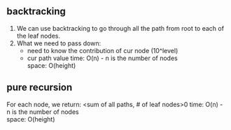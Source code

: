 ## backtracking
1. We can use backtracking to go through all the path from root to each of the leaf nodes.<br>
2. What we need to pass down:
    - need to know the contribution of cur node (10^level)
    - cur path value
time: O(n) - n is the number of nodes<br>
space: O(height)
## pure recursion
For each node, we return: <sum of all paths, # of leaf nodes>0
time: O(n) - n is the number of nodes<br>
space: O(height)
